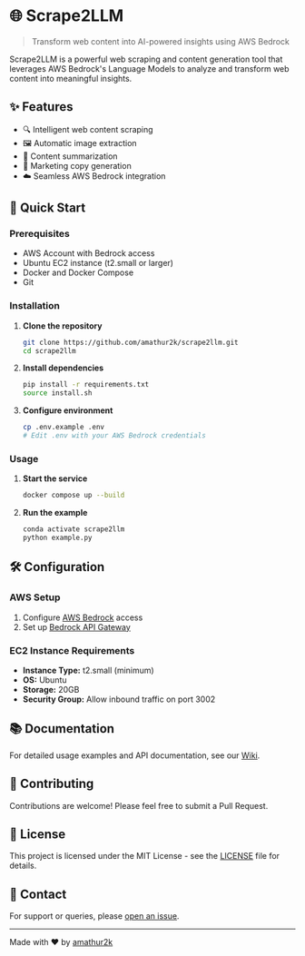 # 🌐 Scrape2LLM

> Transform web content into AI-powered insights using AWS Bedrock

Scrape2LLM is a powerful web scraping and content generation tool that leverages AWS Bedrock's Language Models to analyze and transform web content into meaningful insights.

## ✨ Features

- 🔍 Intelligent web content scraping
- 🖼️ Automatic image extraction
- 📝 Content summarization
- 🎯 Marketing copy generation
- ☁️ Seamless AWS Bedrock integration

## 🚀 Quick Start

### Prerequisites

- AWS Account with Bedrock access
- Ubuntu EC2 instance (t2.small or larger)
- Docker and Docker Compose
- Git

### Installation

1. **Clone the repository**
   ```bash
   git clone https://github.com/amathur2k/scrape2llm.git
   cd scrape2llm
   ```

2. **Install dependencies**
   ```bash
   pip install -r requirements.txt
   source install.sh
   ```

3. **Configure environment**
   ```bash
   cp .env.example .env
   # Edit .env with your AWS Bedrock credentials
   ```

### Usage

1. **Start the service**
   ```bash
   docker compose up --build
   ```

2. **Run the example**
   ```bash
   conda activate scrape2llm
   python example.py
   ```

## 🛠️ Configuration

### AWS Setup

1. Configure [AWS Bedrock](https://aws.amazon.com/bedrock/) access
2. Set up [Bedrock API Gateway](https://github.com/aws-samples/bedrock-access-gateway)

### EC2 Instance Requirements

- **Instance Type:** t2.small (minimum)
- **OS:** Ubuntu
- **Storage:** 20GB
- **Security Group:** Allow inbound traffic on port 3002

## 📚 Documentation

For detailed usage examples and API documentation, see our [Wiki](https://github.com/amathur2k/scrape2llm/wiki).

## 🤝 Contributing

Contributions are welcome! Please feel free to submit a Pull Request.

## 📄 License

This project is licensed under the MIT License - see the [LICENSE](LICENSE) file for details.

## 📧 Contact

For support or queries, please [open an issue](https://github.com/amathur2k/scrape2llm/issues).

---

Made with ❤️ by [amathur2k](https://github.com/amathur2k)
